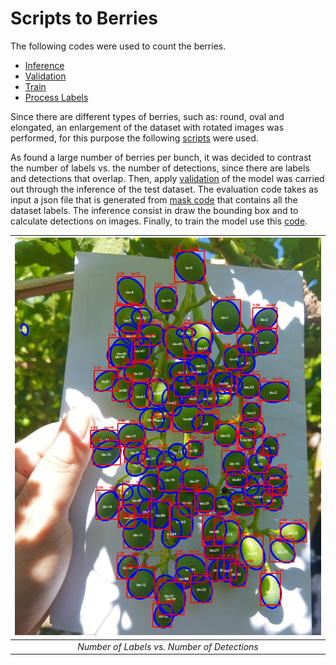 # Scripts to Berries

The following codes were used to count the berries.

- [Inference](https://github.com/frankh077/detectron2_aux_scripts/blob/main/Scripts%20to%20Berries/inference.py)
- [Validation](https://github.com/frankh077/detectron2_aux_scripts/blob/main/Scripts%20to%20Berries/validation.py)
- [Train](https://github.com/frankh077/detectron2_aux_scripts/blob/main/Scripts%20to%20Berries/train.py)
- [Process Labels](https://github.com/frankh077/detectron2_aux_scripts/tree/main/Scripts%20to%20Berries/Script%20to%20Processing%20Labels)

Since there are different types of berries, such as: round, oval and elongated, an enlargement of the dataset with rotated images was performed, for this purpose the following [scripts](https://github.com/frankh077/detectron2_aux_scripts/tree/main/Script%20to%20Data%20Augmentation) were used.

As found a large number of berries per bunch, it was decided to contrast the number of labels vs. the number of detections, since there are labels and detections that overlap. Then, apply [validation](https://github.com/frankh077/detectron2_aux_scripts/blob/main/Scripts%20to%20Berries/evaluation.py) of the model was carried out through the inference of the test dataset. The evaluation code takes as input a json file that is generated from [mask code](https://github.com/frankh077/detectron2_aux_scripts/blob/main/Scripts%20to%20Berries/Script%20to%20Processing%20Labels/mask.py) that contains all the dataset labels.
The inference  consist in draw the bounding box  and to calculate detections on images. Finally, to train the model use this [code](https://github.com/frankh077/detectron2_aux_scripts/blob/main/Scripts%20to%20Berries/train.py).


<!-- <p align="middle" >
  <img src="https://github.com/frankh077/detectron2_aux_scripts/blob/main/pictures/resul_vali.jpg"  />
</p> -->

| ![](https://github.com/frankh077/detectron2_aux_scripts/blob/main/pictures/resul_vali.jpg) | 
|:--:| 
| *Number of Labels vs. Number of Detections* |
